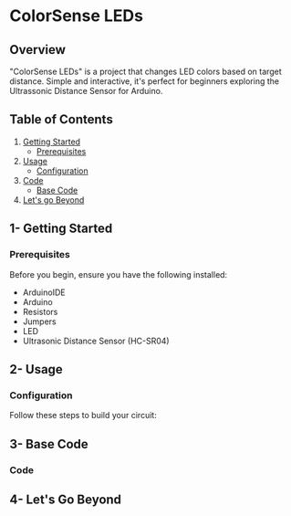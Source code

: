 # ColorSense LEDs

## Overview

"ColorSense LEDs" is a project that changes LED colors based on target distance. Simple and interactive, it's perfect for beginners exploring the Ultrassonic Distance Sensor for Arduino.

## Table of Contents

1. [Getting Started](#getting-started)
   - [Prerequisites](#prerequisites)
2. [Usage](#usage)
   - [Configuration](#configuration)
3. [Code](#code)
   - [Base Code](#simple)
4. [Let's go Beyond](#beyond)    
  

## 1- Getting Started

### Prerequisites

Before you begin, ensure you have the following installed:

- ArduinoIDE
- Arduino
- Resistors
- Jumpers
- LED
- Ultrasonic Distance Sensor (HC-SR04)

## 2- Usage

### Configuration

Follow these steps to build your circuit:


## 3- Base Code

### Code

## 4- Let's Go Beyond
